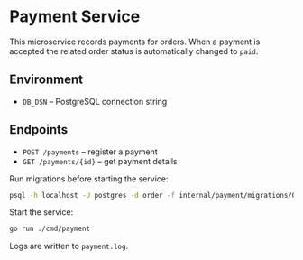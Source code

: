 # Payment Service

This microservice records payments for orders. When a payment is accepted the related order status is automatically changed to `paid`.

## Environment
- `DB_DSN` – PostgreSQL connection string

## Endpoints
- `POST /payments` – register a payment
- `GET /payments/{id}` – get payment details

Run migrations before starting the service:
```bash
psql -h localhost -U postgres -d order -f internal/payment/migrations/001_create_payments.sql
```

Start the service:
```bash
go run ./cmd/payment
```
Logs are written to `payment.log`.
